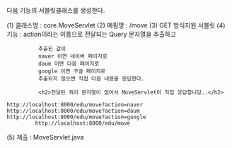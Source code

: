 다음 기능의 서블릿클래스를 생성한다.

(1) 클래스명 : core.MoveServlet
(2) 매핑명 : /move
(3) GET 방식지원 서블릿
(4) 기능 : action이라는 이름으로 전달되는 Query 문자열을 추출하고

              추출된 값이
              naver 이면 네이버 페이지로
              daum 이면 다음 페이지로
              google 이면 구글 페이지로
              추출되지 않으면 직접 다음 내용을 응답한다.
    
              <h2>전달된 쿼리 문자열이 없어서 MoveServlet이 직접 응답합니당..</h2>  
    
    http://localhost:8000/edu/move?action=naver
    http://localhost:8000/edu/move?action=daum
    http://localhost:8000/edu/move?action=google
             http://localhost:8000/edu/move

(5) 제출 : MoveServlet.java
